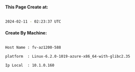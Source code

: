 
   
#### This Page Create at:

```bash

2024-02-11 - 02:23:37 UTC

```

#### Create By Machine:

```bash

Host Name : fv-az1200-588

platform  : Linux-6.2.0-1019-azure-x86_64-with-glibc2.35

Ip Local  : 10.1.0.160

```

